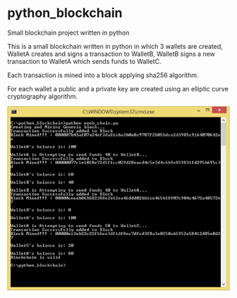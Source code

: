 # python_blockchain
Small blockchain project written in python


This is a small blockchain written in python in which 3 wallets are created, WalletA creates and signs a transaction to WalletB, WalletB signs a new transaction to WalletA which sends funds to WalletC.

Each transaction is mined into a block applying sha256 algorithm.

For each wallet a public and a private key are created using an elliptic curve cryptography algorithm.


![alt text](https://github.com/caiovini/python_blockchain/blob/master/Mining.png)

